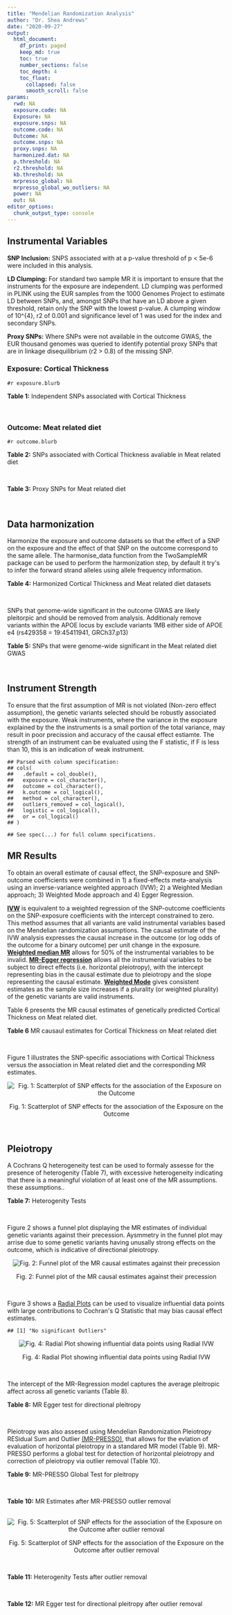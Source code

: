 ```yaml
---
title: "Mendelian Randomization Analysis"
author: "Dr. Shea Andrews"
date: "2020-09-27"
output:
  html_document:
    df_print: paged
    keep_md: true
    toc: true
    number_sections: false
    toc_depth: 4
    toc_float:
      collapsed: false
      smooth_scroll: false
params:
  rwd: NA
  exposure.code: NA
  Exposure: NA
  exposure.snps: NA
  outcome.code: NA
  Outcome: NA
  outcome.snps: NA
  proxy.snps: NA
  harmonized.dat: NA
  p.threshold: NA
  r2.threshold: NA
  kb.threshold: NA
  mrpresso_global: NA
  mrpresso_global_wo_outliers: NA
  power: NA
  out: NA
editor_options:
  chunk_output_type: console
---
```







## Instrumental Variables
**SNP Inclusion:** SNPS associated with at a p-value threshold of p < 5e-6 were included in this analysis.
<br>

**LD Clumping:** For standard two sample MR it is important to ensure that the instruments for the exposure are independent. LD clumping was performed in PLINK using the EUR samples from the 1000 Genomes Project to estimate LD between SNPs, and, amongst SNPs that have an LD above a given threshold, retain only the SNP with the lowest p-value. A clumping window of 10^{4}, r2 of 0.001 and significance level of 1 was used for the index and secondary SNPs.
<br>

**Proxy SNPs:** Where SNPs were not available in the outcome GWAS, the EUR thousand genomes was queried to identify potential proxy SNPs that are in linkage disequilibrium (r2 > 0.8) of the missing SNP.
<br>

### Exposure: Cortical Thickness
`#r exposure.blurb`
<br>

**Table 1:** Independent SNPs associated with Cortical Thickness
<div data-pagedtable="false">
  <script data-pagedtable-source type="application/json">
{"columns":[{"label":["SNP"],"name":[1],"type":["chr"],"align":["left"]},{"label":["CHROM"],"name":[2],"type":["dbl"],"align":["right"]},{"label":["POS"],"name":[3],"type":["dbl"],"align":["right"]},{"label":["REF"],"name":[4],"type":["chr"],"align":["left"]},{"label":["ALT"],"name":[5],"type":["chr"],"align":["left"]},{"label":["AF"],"name":[6],"type":["dbl"],"align":["right"]},{"label":["BETA"],"name":[7],"type":["dbl"],"align":["right"]},{"label":["SE"],"name":[8],"type":["dbl"],"align":["right"]},{"label":["Z"],"name":[9],"type":["dbl"],"align":["right"]},{"label":["P"],"name":[10],"type":["dbl"],"align":["right"]},{"label":["N"],"name":[11],"type":["dbl"],"align":["right"]},{"label":["TRAIT"],"name":[12],"type":["chr"],"align":["left"]}],"data":[{"1":"rs1180331","2":"1","3":"40012184","4":"G","5":"A","6":"0.4610","7":"0.0039","8":"0.0008","9":"4.875000","10":"5.299e-07","11":"32872","12":"Cortical_Thickness"},{"1":"rs556204","2":"1","3":"57595583","4":"G","5":"C","6":"0.1594","7":"-0.0050","8":"0.0010","9":"-5.000000","10":"1.417e-06","11":"32441","12":"Cortical_Thickness"},{"1":"rs2002058","2":"1","3":"58561329","4":"C","5":"T","6":"0.1892","7":"0.0046","8":"0.0010","9":"4.600000","10":"1.289e-06","11":"33089","12":"Cortical_Thickness"},{"1":"rs7549825","2":"1","3":"98554409","4":"A","5":"G","6":"0.3084","7":"0.0040","8":"0.0008","9":"5.000000","10":"2.503e-06","11":"32872","12":"Cortical_Thickness"},{"1":"rs7531555","2":"1","3":"196929310","4":"C","5":"T","6":"0.2386","7":"0.0047","8":"0.0009","9":"5.222222","10":"7.662e-08","11":"32639","12":"Cortical_Thickness"},{"1":"rs6738528","2":"2","3":"27149258","4":"T","5":"A","6":"0.3984","7":"0.0045","8":"0.0008","9":"5.625000","10":"7.324e-09","11":"32872","12":"Cortical_Thickness"},{"1":"rs3770776","2":"2","3":"37150793","4":"A","5":"G","6":"0.4299","7":"0.0039","8":"0.0008","9":"4.875000","10":"3.170e-07","11":"32872","12":"Cortical_Thickness"},{"1":"rs11692435","2":"2","3":"98275354","4":"G","5":"A","6":"0.0910","7":"-0.0091","8":"0.0015","9":"-6.066667","10":"3.179e-10","11":"29128","12":"Cortical_Thickness"},{"1":"rs533577","2":"3","3":"39489651","4":"C","5":"T","6":"0.4935","7":"-0.0050","8":"0.0008","9":"-6.250000","10":"8.426e-11","11":"32872","12":"Cortical_Thickness"},{"1":"rs11708974","2":"3","3":"64395184","4":"C","5":"T","6":"0.4778","7":"0.0035","8":"0.0008","9":"4.375000","10":"4.070e-06","11":"32872","12":"Cortical_Thickness"},{"1":"rs2636563","2":"3","3":"183939044","4":"G","5":"C","6":"0.2416","7":"0.0044","8":"0.0009","9":"4.888889","10":"2.299e-06","11":"31046","12":"Cortical_Thickness"},{"1":"rs10016059","2":"4","3":"2405007","4":"T","5":"C","6":"0.3379","7":"0.0038","8":"0.0008","9":"4.750000","10":"4.994e-06","11":"32441","12":"Cortical_Thickness"},{"1":"rs7657284","2":"4","3":"39688694","4":"A","5":"C","6":"0.2465","7":"0.0044","8":"0.0009","9":"4.888890","10":"2.680e-07","11":"32872","12":"Cortical_Thickness"},{"1":"rs7683042","2":"4","3":"46999235","4":"A","5":"G","6":"0.4028","7":"-0.0036","8":"0.0008","9":"-4.500000","10":"3.852e-06","11":"32872","12":"Cortical_Thickness"},{"1":"rs13107325","2":"4","3":"103188709","4":"C","5":"T","6":"0.0707","7":"-0.0076","8":"0.0015","9":"-5.066667","10":"5.054e-07","11":"32872","12":"Cortical_Thickness"},{"1":"rs35021943","2":"4","3":"121643239","4":"A","5":"C","6":"0.2422","7":"0.0051","8":"0.0009","9":"5.666670","10":"2.979e-09","11":"32872","12":"Cortical_Thickness"},{"1":"rs40565","2":"5","3":"55828636","4":"C","5":"T","6":"0.8108","7":"0.0048","8":"0.0010","9":"4.800000","10":"5.911e-07","11":"32249","12":"Cortical_Thickness"},{"1":"rs2744449","2":"6","3":"52951185","4":"G","5":"C","6":"0.9107","7":"0.0059","8":"0.0013","9":"4.538462","10":"4.452e-06","11":"33281","12":"Cortical_Thickness"},{"1":"rs194833","2":"7","3":"103761274","4":"G","5":"T","6":"0.4771","7":"-0.0035","8":"0.0008","9":"-4.375000","10":"3.614e-06","11":"32486","12":"Cortical_Thickness"},{"1":"rs6961970","2":"7","3":"113901132","4":"C","5":"A","6":"0.2334","7":"0.0041","8":"0.0009","9":"4.555556","10":"2.411e-06","11":"32872","12":"Cortical_Thickness"},{"1":"rs724265","2":"8","3":"8219182","4":"G","5":"A","6":"0.6272","7":"0.0041","8":"0.0008","9":"5.125000","10":"1.012e-07","11":"32872","12":"Cortical_Thickness"},{"1":"rs3200031","2":"8","3":"26227484","4":"C","5":"T","6":"0.0773","7":"0.0071","8":"0.0014","9":"5.071429","10":"5.526e-07","11":"32872","12":"Cortical_Thickness"},{"1":"rs7824177","2":"8","3":"110585288","4":"A","5":"G","6":"0.1616","7":"-0.0059","8":"0.0010","9":"-5.900000","10":"8.922e-09","11":"32872","12":"Cortical_Thickness"},{"1":"rs12543282","2":"8","3":"144627241","4":"C","5":"T","6":"0.2395","7":"0.0043","8":"0.0009","9":"4.777778","10":"4.087e-06","11":"32764","12":"Cortical_Thickness"},{"1":"rs35025323","2":"10","3":"97089991","4":"T","5":"C","6":"0.1210","7":"-0.0054","8":"0.0011","9":"-4.909090","10":"1.762e-06","11":"32872","12":"Cortical_Thickness"},{"1":"rs4296031","2":"11","3":"42540012","4":"G","5":"A","6":"0.8037","7":"-0.0044","8":"0.0010","9":"-4.400000","10":"3.779e-06","11":"32486","12":"Cortical_Thickness"},{"1":"rs7957460","2":"12","3":"32945835","4":"G","5":"A","6":"0.6732","7":"-0.0037","8":"0.0008","9":"-4.625000","10":"2.960e-06","11":"32512","12":"Cortical_Thickness"},{"1":"rs12815451","2":"12","3":"51738706","4":"T","5":"C","6":"0.1519","7":"0.0070","8":"0.0015","9":"4.666670","10":"3.201e-06","11":"20004","12":"Cortical_Thickness"},{"1":"rs1558801","2":"12","3":"109036359","4":"A","5":"C","6":"0.3852","7":"-0.0041","8":"0.0009","9":"-4.555560","10":"2.204e-06","11":"30860","12":"Cortical_Thickness"},{"1":"rs4772440","2":"13","3":"102712476","4":"C","5":"T","6":"0.4224","7":"-0.0036","8":"0.0008","9":"-4.500000","10":"3.102e-06","11":"32872","12":"Cortical_Thickness"},{"1":"rs1742401","2":"16","3":"1971601","4":"G","5":"A","6":"0.3809","7":"-0.0038","8":"0.0008","9":"-4.750000","10":"7.050e-07","11":"32764","12":"Cortical_Thickness"},{"1":"rs734957","2":"17","3":"2612584","4":"G","5":"A","6":"0.2235","7":"0.0066","8":"0.0012","9":"5.500000","10":"6.126e-08","11":"22106","12":"Cortical_Thickness"},{"1":"rs11656696","2":"17","3":"10033679","4":"C","5":"A","6":"0.4288","7":"0.0040","8":"0.0008","9":"5.000000","10":"2.117e-07","11":"32512","12":"Cortical_Thickness"},{"1":"rs7215205","2":"17","3":"29818258","4":"T","5":"C","6":"0.6326","7":"-0.0036","8":"0.0008","9":"-4.500000","10":"3.115e-06","11":"32680","12":"Cortical_Thickness"},{"1":"rs2316766","2":"17","3":"43919068","4":"G","5":"T","6":"0.2098","7":"0.0069","8":"0.0011","9":"6.272727","10":"2.903e-10","11":"26063","12":"Cortical_Thickness"},{"1":"rs117826338","2":"19","3":"5904353","4":"C","5":"T","6":"0.1353","7":"0.0062","8":"0.0012","9":"5.166667","10":"9.902e-08","11":"30012","12":"Cortical_Thickness"},{"1":"rs3816046","2":"19","3":"46118127","4":"C","5":"T","6":"0.3206","7":"-0.0041","8":"0.0008","9":"-5.125000","10":"8.464e-07","11":"30344","12":"Cortical_Thickness"},{"1":"rs5994871","2":"22","3":"22091244","4":"C","5":"T","6":"0.7171","7":"0.0042","8":"0.0009","9":"4.666667","10":"8.821e-07","11":"32872","12":"Cortical_Thickness"},{"1":"rs5756894","2":"22","3":"38450136","4":"C","5":"A","6":"0.6043","7":"0.0035","8":"0.0008","9":"4.375000","10":"4.741e-06","11":"32872","12":"Cortical_Thickness"}],"options":{"columns":{"min":{},"max":[10]},"rows":{"min":[10],"max":[10]},"pages":{}}}
  </script>
</div>
<br>

### Outcome: Meat related diet
`#r outcome.blurb`
<br>

**Table 2:** SNPs associated with Cortical Thickness avaliable in Meat related diet
<div data-pagedtable="false">
  <script data-pagedtable-source type="application/json">
{"columns":[{"label":["SNP"],"name":[1],"type":["chr"],"align":["left"]},{"label":["CHROM"],"name":[2],"type":["dbl"],"align":["right"]},{"label":["POS"],"name":[3],"type":["dbl"],"align":["right"]},{"label":["REF"],"name":[4],"type":["chr"],"align":["left"]},{"label":["ALT"],"name":[5],"type":["chr"],"align":["left"]},{"label":["AF"],"name":[6],"type":["dbl"],"align":["right"]},{"label":["BETA"],"name":[7],"type":["dbl"],"align":["right"]},{"label":["SE"],"name":[8],"type":["dbl"],"align":["right"]},{"label":["Z"],"name":[9],"type":["dbl"],"align":["right"]},{"label":["P"],"name":[10],"type":["dbl"],"align":["right"]},{"label":["N"],"name":[11],"type":["dbl"],"align":["right"]},{"label":["TRAIT"],"name":[12],"type":["chr"],"align":["left"]}],"data":[{"1":"rs1180331","2":"1","3":"40012184","4":"G","5":"A","6":"0.456522","7":"-0.002433520","8":"0.00243852","9":"-0.9979500","10":"0.32000","11":"335576","12":"meat_diet"},{"1":"rs556204","2":"1","3":"57595583","4":"G","5":"C","6":"0.158359","7":"0.003427630","8":"0.00333154","9":"1.0288400","10":"0.30000","11":"335576","12":"meat_diet"},{"1":"rs2002058","2":"1","3":"58561329","4":"C","5":"T","6":"0.190994","7":"-0.003520770","8":"0.00311786","9":"-1.1292300","10":"0.26000","11":"335576","12":"meat_diet"},{"1":"rs7549825","2":"1","3":"98554409","4":"A","5":"G","6":"0.300922","7":"-0.001199310","8":"0.00266839","9":"-0.4494510","10":"0.65000","11":"335576","12":"meat_diet"},{"1":"rs7531555","2":"1","3":"196929310","4":"C","5":"T","6":"0.228971","7":"0.001248070","8":"0.00288796","9":"0.4321630","10":"0.67000","11":"335576","12":"meat_diet"},{"1":"rs6738528","2":"2","3":"27149258","4":"T","5":"A","6":"0.387040","7":"0.001793830","8":"0.00249418","9":"0.7192060","10":"0.47000","11":"335576","12":"meat_diet"},{"1":"rs3770776","2":"2","3":"37150793","4":"A","5":"G","6":"0.420387","7":"-0.004107230","8":"0.00246433","9":"-1.6666700","10":"0.09600","11":"335576","12":"meat_diet"},{"1":"rs11692435","2":"2","3":"98275354","4":"G","5":"A","6":"0.073957","7":"0.009644180","8":"0.00473559","9":"2.0365300","10":"0.04200","11":"335576","12":"meat_diet"},{"1":"rs533577","2":"3","3":"39489651","4":"C","5":"T","6":"0.493743","7":"-0.001383240","8":"0.00243609","9":"-0.5678120","10":"0.57000","11":"335576","12":"meat_diet"},{"1":"rs11708974","2":"3","3":"64395184","4":"C","5":"T","6":"0.489959","7":"-0.001269890","8":"0.00242560","9":"-0.5235360","10":"0.60000","11":"335576","12":"meat_diet"},{"1":"rs2636563","2":"3","3":"183939044","4":"G","5":"C","6":"0.237468","7":"-0.001606270","8":"0.00286268","9":"-0.5611070","10":"0.57000","11":"335576","12":"meat_diet"},{"1":"rs10016059","2":"4","3":"2405007","4":"T","5":"C","6":"0.342224","7":"0.004924670","8":"0.00255627","9":"1.9265100","10":"0.05400","11":"335576","12":"meat_diet"},{"1":"rs7657284","2":"4","3":"39688694","4":"A","5":"C","6":"0.248277","7":"-0.004887810","8":"0.00281826","9":"-1.7343400","10":"0.08300","11":"335576","12":"meat_diet"},{"1":"rs7683042","2":"4","3":"46999235","4":"A","5":"G","6":"0.404275","7":"-0.000649173","8":"0.00248904","9":"-0.2608130","10":"0.79000","11":"335576","12":"meat_diet"},{"1":"rs13107325","2":"4","3":"103188709","4":"C","5":"T","6":"0.074277","7":"0.000632902","8":"0.00463138","9":"0.1366550","10":"0.89000","11":"335576","12":"meat_diet"},{"1":"rs35021943","2":"4","3":"121643239","4":"A","5":"C","6":"0.247090","7":"0.002777480","8":"0.00283569","9":"0.9794720","10":"0.33000","11":"335576","12":"meat_diet"},{"1":"rs40565","2":"5","3":"55828636","4":"C","5":"T","6":"0.821295","7":"0.002294430","8":"0.00316679","9":"0.7245290","10":"0.47000","11":"335576","12":"meat_diet"},{"1":"rs2744449","2":"6","3":"52951185","4":"G","5":"C","6":"0.903878","7":"-0.002066800","8":"0.00412601","9":"-0.5009200","10":"0.62000","11":"335576","12":"meat_diet"},{"1":"rs194833","2":"7","3":"103761274","4":"G","5":"T","6":"0.463962","7":"0.005974260","8":"0.00244016","9":"2.4483100","10":"0.01400","11":"335576","12":"meat_diet"},{"1":"rs6961970","2":"7","3":"113901132","4":"C","5":"A","6":"0.245386","7":"-0.005462250","8":"0.00283778","9":"-1.9248300","10":"0.05400","11":"335576","12":"meat_diet"},{"1":"rs724265","2":"8","3":"8219182","4":"G","5":"A","6":"0.626724","7":"-0.008693470","8":"0.00253935","9":"-3.4235000","10":"0.00062","11":"335576","12":"meat_diet"},{"1":"rs3200031","2":"8","3":"26227484","4":"C","5":"T","6":"0.077205","7":"-0.000264476","8":"0.00456932","9":"-0.0578808","10":"0.95000","11":"335576","12":"meat_diet"},{"1":"rs7824177","2":"8","3":"110585288","4":"A","5":"G","6":"0.159264","7":"0.010262200","8":"0.00332508","9":"3.0863000","10":"0.00200","11":"335576","12":"meat_diet"},{"1":"rs12543282","2":"8","3":"144627241","4":"C","5":"T","6":"0.234153","7":"0.001317130","8":"0.00287873","9":"0.4575390","10":"0.65000","11":"335576","12":"meat_diet"},{"1":"rs35025323","2":"10","3":"97089991","4":"T","5":"C","6":"0.116220","7":"0.000880441","8":"0.00379759","9":"0.2318420","10":"0.82000","11":"335576","12":"meat_diet"},{"1":"rs4296031","2":"11","3":"42540012","4":"G","5":"A","6":"0.821548","7":"-0.002167120","8":"0.00317669","9":"-0.6821940","10":"0.50000","11":"335576","12":"meat_diet"},{"1":"rs7957460","2":"12","3":"32945835","4":"G","5":"A","6":"0.679853","7":"-0.003078000","8":"0.00260108","9":"-1.1833500","10":"0.24000","11":"335576","12":"meat_diet"},{"1":"rs1558801","2":"12","3":"109036359","4":"A","5":"C","6":"0.390250","7":"-0.000731281","8":"0.00251001","9":"-0.2913460","10":"0.77000","11":"335576","12":"meat_diet"},{"1":"rs4772440","2":"13","3":"102712476","4":"C","5":"T","6":"0.413857","7":"0.004203680","8":"0.00250093","9":"1.6808500","10":"0.09300","11":"335576","12":"meat_diet"},{"1":"rs1742401","2":"16","3":"1971601","4":"G","5":"A","6":"0.380152","7":"0.002444300","8":"0.00250270","9":"0.9766650","10":"0.33000","11":"335576","12":"meat_diet"},{"1":"rs7215205","2":"17","3":"29818258","4":"T","5":"C","6":"0.632621","7":"-0.005978320","8":"0.00253973","9":"-2.3539200","10":"0.01900","11":"335576","12":"meat_diet"},{"1":"rs2316766","2":"17","3":"43919068","4":"G","5":"T","6":"0.215442","7":"-0.010810900","8":"0.00298951","9":"-3.6162800","10":"0.00030","11":"335576","12":"meat_diet"},{"1":"rs117826338","2":"19","3":"5904353","4":"C","5":"T","6":"0.135757","7":"0.002093830","8":"0.00354863","9":"0.5900390","10":"0.56000","11":"335576","12":"meat_diet"},{"1":"rs3816046","2":"19","3":"46118127","4":"C","5":"T","6":"0.327330","7":"0.001172200","8":"0.00258785","9":"0.4529630","10":"0.65000","11":"335576","12":"meat_diet"},{"1":"rs5994871","2":"22","3":"22091244","4":"C","5":"T","6":"0.722927","7":"0.005925360","8":"0.00276011","9":"2.1467800","10":"0.03200","11":"335576","12":"meat_diet"},{"1":"rs5756894","2":"22","3":"38450136","4":"C","5":"A","6":"0.604933","7":"0.005032810","8":"0.00249308","9":"2.0187100","10":"0.04400","11":"335576","12":"meat_diet"},{"1":"rs12815451","2":"NA","3":"NA","4":"NA","5":"NA","6":"NA","7":"NA","8":"NA","9":"NA","10":"NA","11":"NA","12":"NA"},{"1":"rs734957","2":"NA","3":"NA","4":"NA","5":"NA","6":"NA","7":"NA","8":"NA","9":"NA","10":"NA","11":"NA","12":"NA"},{"1":"rs11656696","2":"NA","3":"NA","4":"NA","5":"NA","6":"NA","7":"NA","8":"NA","9":"NA","10":"NA","11":"NA","12":"NA"}],"options":{"columns":{"min":{},"max":[10]},"rows":{"min":[10],"max":[10]},"pages":{}}}
  </script>
</div>
<br>

**Table 3:** Proxy SNPs for Meat related diet
<div data-pagedtable="false">
  <script data-pagedtable-source type="application/json">
{"columns":[{"label":["target_snp"],"name":[1],"type":["chr"],"align":["left"]},{"label":["proxy_snp"],"name":[2],"type":["chr"],"align":["left"]},{"label":["ld.r2"],"name":[3],"type":["dbl"],"align":["right"]},{"label":["Dprime"],"name":[4],"type":["dbl"],"align":["right"]},{"label":["PHASE"],"name":[5],"type":["chr"],"align":["left"]},{"label":["X12"],"name":[6],"type":["lgl"],"align":["right"]},{"label":["CHROM"],"name":[7],"type":["dbl"],"align":["right"]},{"label":["POS"],"name":[8],"type":["dbl"],"align":["right"]},{"label":["REF.proxy"],"name":[9],"type":["chr"],"align":["left"]},{"label":["ALT.proxy"],"name":[10],"type":["chr"],"align":["left"]},{"label":["AF"],"name":[11],"type":["dbl"],"align":["right"]},{"label":["BETA"],"name":[12],"type":["dbl"],"align":["right"]},{"label":["SE"],"name":[13],"type":["dbl"],"align":["right"]},{"label":["Z"],"name":[14],"type":["dbl"],"align":["right"]},{"label":["P"],"name":[15],"type":["dbl"],"align":["right"]},{"label":["N"],"name":[16],"type":["dbl"],"align":["right"]},{"label":["TRAIT"],"name":[17],"type":["chr"],"align":["left"]},{"label":["ref"],"name":[18],"type":["chr"],"align":["left"]},{"label":["ref.proxy"],"name":[19],"type":["chr"],"align":["left"]},{"label":["alt"],"name":[20],"type":["chr"],"align":["left"]},{"label":["alt.proxy"],"name":[21],"type":["chr"],"align":["left"]},{"label":["ALT"],"name":[22],"type":["chr"],"align":["left"]},{"label":["REF"],"name":[23],"type":["chr"],"align":["left"]},{"label":["proxy.outcome"],"name":[24],"type":["lgl"],"align":["right"]}],"data":[{"1":"rs11656696","2":"rs28391220","3":"0.943366","4":"0.983262","5":"AA/CC","6":"NA","7":"17","8":"10031823","9":"C","10":"A","11":"0.43544","12":"0.00152831","13":"0.00245839","14":"0.621671","15":"0.53","16":"335576","17":"meat_diet","18":"A","19":"A","20":"C","21":"C","22":"A","23":"C","24":"TRUE"},{"1":"rs12815451","2":"NA","3":"NA","4":"NA","5":"NA","6":"NA","7":"NA","8":"NA","9":"NA","10":"NA","11":"NA","12":"NA","13":"NA","14":"NA","15":"NA","16":"NA","17":"NA","18":"NA","19":"NA","20":"NA","21":"NA","22":"NA","23":"NA","24":"NA"},{"1":"rs734957","2":"NA","3":"NA","4":"NA","5":"NA","6":"NA","7":"NA","8":"NA","9":"NA","10":"NA","11":"NA","12":"NA","13":"NA","14":"NA","15":"NA","16":"NA","17":"NA","18":"NA","19":"NA","20":"NA","21":"NA","22":"NA","23":"NA","24":"NA"}],"options":{"columns":{"min":{},"max":[10]},"rows":{"min":[10],"max":[10]},"pages":{}}}
  </script>
</div>
<br>

## Data harmonization
Harmonize the exposure and outcome datasets so that the effect of a SNP on the exposure and the effect of that SNP on the outcome correspond to the same allele. The harmonise_data function from the TwoSampleMR package can be used to perform the harmonization step, by default it try's to infer the forward strand alleles using allele frequency information.
<br>

**Table 4:** Harmonized Cortical Thickness and Meat related diet datasets
<div data-pagedtable="false">
  <script data-pagedtable-source type="application/json">
{"columns":[{"label":["SNP"],"name":[1],"type":["chr"],"align":["left"]},{"label":["effect_allele.exposure"],"name":[2],"type":["chr"],"align":["left"]},{"label":["other_allele.exposure"],"name":[3],"type":["chr"],"align":["left"]},{"label":["effect_allele.outcome"],"name":[4],"type":["chr"],"align":["left"]},{"label":["other_allele.outcome"],"name":[5],"type":["chr"],"align":["left"]},{"label":["beta.exposure"],"name":[6],"type":["dbl"],"align":["right"]},{"label":["beta.outcome"],"name":[7],"type":["dbl"],"align":["right"]},{"label":["eaf.exposure"],"name":[8],"type":["dbl"],"align":["right"]},{"label":["eaf.outcome"],"name":[9],"type":["dbl"],"align":["right"]},{"label":["remove"],"name":[10],"type":["lgl"],"align":["right"]},{"label":["palindromic"],"name":[11],"type":["lgl"],"align":["right"]},{"label":["ambiguous"],"name":[12],"type":["lgl"],"align":["right"]},{"label":["id.outcome"],"name":[13],"type":["chr"],"align":["left"]},{"label":["chr.outcome"],"name":[14],"type":["dbl"],"align":["right"]},{"label":["pos.outcome"],"name":[15],"type":["dbl"],"align":["right"]},{"label":["se.outcome"],"name":[16],"type":["dbl"],"align":["right"]},{"label":["z.outcome"],"name":[17],"type":["dbl"],"align":["right"]},{"label":["pval.outcome"],"name":[18],"type":["dbl"],"align":["right"]},{"label":["samplesize.outcome"],"name":[19],"type":["dbl"],"align":["right"]},{"label":["outcome"],"name":[20],"type":["chr"],"align":["left"]},{"label":["mr_keep.outcome"],"name":[21],"type":["lgl"],"align":["right"]},{"label":["pval_origin.outcome"],"name":[22],"type":["chr"],"align":["left"]},{"label":["chr.exposure"],"name":[23],"type":["dbl"],"align":["right"]},{"label":["pos.exposure"],"name":[24],"type":["dbl"],"align":["right"]},{"label":["se.exposure"],"name":[25],"type":["dbl"],"align":["right"]},{"label":["z.exposure"],"name":[26],"type":["dbl"],"align":["right"]},{"label":["pval.exposure"],"name":[27],"type":["dbl"],"align":["right"]},{"label":["samplesize.exposure"],"name":[28],"type":["dbl"],"align":["right"]},{"label":["exposure"],"name":[29],"type":["chr"],"align":["left"]},{"label":["mr_keep.exposure"],"name":[30],"type":["lgl"],"align":["right"]},{"label":["pval_origin.exposure"],"name":[31],"type":["chr"],"align":["left"]},{"label":["id.exposure"],"name":[32],"type":["chr"],"align":["left"]},{"label":["action"],"name":[33],"type":["dbl"],"align":["right"]},{"label":["mr_keep"],"name":[34],"type":["lgl"],"align":["right"]},{"label":["pt"],"name":[35],"type":["dbl"],"align":["right"]},{"label":["pleitropy_keep"],"name":[36],"type":["lgl"],"align":["right"]},{"label":["mrpresso_RSSobs"],"name":[37],"type":["dbl"],"align":["right"]},{"label":["mrpresso_pval"],"name":[38],"type":["dbl"],"align":["right"]},{"label":["mrpresso_keep"],"name":[39],"type":["lgl"],"align":["right"]}],"data":[{"1":"rs10016059","2":"C","3":"T","4":"C","5":"T","6":"0.0038","7":"0.004924670","8":"0.3379","9":"0.342224","10":"FALSE","11":"FALSE","12":"FALSE","13":"qTGXQl","14":"4","15":"2405007","16":"0.00255627","17":"1.9265100","18":"0.05400","19":"335576","20":"Niarchou2020meat","21":"TRUE","22":"reported","23":"4","24":"2405007","25":"0.0008","26":"4.750000","27":"4.994e-06","28":"32441","29":"Grasby2020thickness","30":"TRUE","31":"reported","32":"oKAjKq","33":"2","34":"TRUE","35":"5e-06","36":"TRUE","37":"3.611104e-05","38":"0.7030","39":"TRUE"},{"1":"rs11656696","2":"A","3":"C","4":"A","5":"C","6":"0.0040","7":"0.001528310","8":"0.4288","9":"0.435440","10":"FALSE","11":"FALSE","12":"FALSE","13":"qTGXQl","14":"17","15":"10031823","16":"0.00245839","17":"0.6216710","18":"0.53000","19":"335576","20":"Niarchou2020meat","21":"TRUE","22":"reported","23":"17","24":"10033679","25":"0.0008","26":"5.000000","27":"2.117e-07","28":"32512","29":"Grasby2020thickness","30":"TRUE","31":"reported","32":"oKAjKq","33":"2","34":"TRUE","35":"5e-06","36":"TRUE","37":"6.732220e-06","38":"1.0000","39":"TRUE"},{"1":"rs11692435","2":"A","3":"G","4":"A","5":"G","6":"-0.0091","7":"0.009644180","8":"0.0910","9":"0.073957","10":"FALSE","11":"FALSE","12":"FALSE","13":"qTGXQl","14":"2","15":"98275354","16":"0.00473559","17":"2.0365300","18":"0.04200","19":"335576","20":"Niarchou2020meat","21":"TRUE","22":"reported","23":"2","24":"98275354","25":"0.0015","26":"-6.066667","27":"3.179e-10","28":"29128","29":"Grasby2020thickness","30":"TRUE","31":"reported","32":"oKAjKq","33":"2","34":"TRUE","35":"5e-06","36":"TRUE","37":"5.905057e-05","38":"1.0000","39":"TRUE"},{"1":"rs11708974","2":"T","3":"C","4":"T","5":"C","6":"0.0035","7":"-0.001269890","8":"0.4778","9":"0.489959","10":"FALSE","11":"FALSE","12":"FALSE","13":"qTGXQl","14":"3","15":"64395184","16":"0.00242560","17":"-0.5235360","18":"0.60000","19":"335576","20":"Niarchou2020meat","21":"TRUE","22":"reported","23":"3","24":"64395184","25":"0.0008","26":"4.375000","27":"4.070e-06","28":"32872","29":"Grasby2020thickness","30":"TRUE","31":"reported","32":"oKAjKq","33":"2","34":"TRUE","35":"5e-06","36":"TRUE","37":"1.677328e-07","38":"1.0000","39":"TRUE"},{"1":"rs117826338","2":"T","3":"C","4":"T","5":"C","6":"0.0062","7":"0.002093830","8":"0.1353","9":"0.135757","10":"FALSE","11":"FALSE","12":"FALSE","13":"qTGXQl","14":"19","15":"5904353","16":"0.00354863","17":"0.5900390","18":"0.56000","19":"335576","20":"Niarchou2020meat","21":"TRUE","22":"reported","23":"19","24":"5904353","25":"0.0012","26":"5.166667","27":"9.902e-08","28":"30012","29":"Grasby2020thickness","30":"TRUE","31":"reported","32":"oKAjKq","33":"2","34":"TRUE","35":"5e-06","36":"TRUE","37":"1.410233e-05","38":"1.0000","39":"TRUE"},{"1":"rs1180331","2":"A","3":"G","4":"A","5":"G","6":"0.0039","7":"-0.002433520","8":"0.4610","9":"0.456522","10":"FALSE","11":"FALSE","12":"FALSE","13":"qTGXQl","14":"1","15":"40012184","16":"0.00243852","17":"-0.9979500","18":"0.32000","19":"335576","20":"Niarchou2020meat","21":"TRUE","22":"reported","23":"1","24":"40012184","25":"0.0008","26":"4.875000","27":"5.299e-07","28":"32872","29":"Grasby2020thickness","30":"TRUE","31":"reported","32":"oKAjKq","33":"2","34":"TRUE","35":"5e-06","36":"TRUE","37":"2.266805e-06","38":"1.0000","39":"TRUE"},{"1":"rs12543282","2":"T","3":"C","4":"T","5":"C","6":"0.0043","7":"0.001317130","8":"0.2395","9":"0.234153","10":"FALSE","11":"FALSE","12":"FALSE","13":"qTGXQl","14":"8","15":"144627241","16":"0.00287873","17":"0.4575390","18":"0.65000","19":"335576","20":"Niarchou2020meat","21":"TRUE","22":"reported","23":"8","24":"144627241","25":"0.0009","26":"4.777778","27":"4.087e-06","28":"32764","29":"Grasby2020thickness","30":"TRUE","31":"reported","32":"oKAjKq","33":"2","34":"TRUE","35":"5e-06","36":"TRUE","37":"5.968068e-06","38":"1.0000","39":"TRUE"},{"1":"rs13107325","2":"T","3":"C","4":"T","5":"C","6":"-0.0076","7":"0.000632902","8":"0.0707","9":"0.074277","10":"FALSE","11":"FALSE","12":"FALSE","13":"qTGXQl","14":"4","15":"103188709","16":"0.00463138","17":"0.1366550","18":"0.89000","19":"335576","20":"Niarchou2020meat","21":"TRUE","22":"reported","23":"4","24":"103188709","25":"0.0015","26":"-5.066667","27":"5.054e-07","28":"32872","29":"Grasby2020thickness","30":"TRUE","31":"reported","32":"oKAjKq","33":"2","34":"TRUE","35":"5e-06","36":"TRUE","37":"1.668564e-06","38":"1.0000","39":"TRUE"},{"1":"rs1558801","2":"C","3":"A","4":"C","5":"A","6":"-0.0041","7":"-0.000731281","8":"0.3852","9":"0.390250","10":"FALSE","11":"FALSE","12":"FALSE","13":"qTGXQl","14":"12","15":"109036359","16":"0.00251001","17":"-0.2913460","18":"0.77000","19":"335576","20":"Niarchou2020meat","21":"TRUE","22":"reported","23":"12","24":"109036359","25":"0.0009","26":"-4.555560","27":"2.204e-06","28":"30860","29":"Grasby2020thickness","30":"TRUE","31":"reported","32":"oKAjKq","33":"2","34":"TRUE","35":"5e-06","36":"TRUE","37":"3.242115e-06","38":"1.0000","39":"TRUE"},{"1":"rs1742401","2":"A","3":"G","4":"A","5":"G","6":"-0.0038","7":"0.002444300","8":"0.3809","9":"0.380152","10":"FALSE","11":"FALSE","12":"FALSE","13":"qTGXQl","14":"16","15":"1971601","16":"0.00250270","17":"0.9766650","18":"0.33000","19":"335576","20":"Niarchou2020meat","21":"TRUE","22":"reported","23":"16","24":"1971601","25":"0.0008","26":"-4.750000","27":"7.050e-07","28":"32764","29":"Grasby2020thickness","30":"TRUE","31":"reported","32":"oKAjKq","33":"2","34":"TRUE","35":"5e-06","36":"TRUE","37":"2.365366e-06","38":"1.0000","39":"TRUE"},{"1":"rs194833","2":"T","3":"G","4":"T","5":"G","6":"-0.0035","7":"0.005974260","8":"0.4771","9":"0.463962","10":"FALSE","11":"FALSE","12":"FALSE","13":"qTGXQl","14":"7","15":"103761274","16":"0.00244016","17":"2.4483100","18":"0.01400","19":"335576","20":"Niarchou2020meat","21":"TRUE","22":"reported","23":"7","24":"103761274","25":"0.0008","26":"-4.375000","27":"3.614e-06","28":"32486","29":"Grasby2020thickness","30":"TRUE","31":"reported","32":"oKAjKq","33":"2","34":"TRUE","35":"5e-06","36":"TRUE","37":"2.723413e-05","38":"1.0000","39":"TRUE"},{"1":"rs2002058","2":"T","3":"C","4":"T","5":"C","6":"0.0046","7":"-0.003520770","8":"0.1892","9":"0.190994","10":"FALSE","11":"FALSE","12":"FALSE","13":"qTGXQl","14":"1","15":"58561329","16":"0.00311786","17":"-1.1292300","18":"0.26000","19":"335576","20":"Niarchou2020meat","21":"TRUE","22":"reported","23":"1","24":"58561329","25":"0.0010","26":"4.600000","27":"1.289e-06","28":"33089","29":"Grasby2020thickness","30":"TRUE","31":"reported","32":"oKAjKq","33":"2","34":"TRUE","35":"5e-06","36":"TRUE","37":"5.925838e-06","38":"1.0000","39":"TRUE"},{"1":"rs2316766","2":"T","3":"G","4":"T","5":"G","6":"0.0069","7":"-0.010810900","8":"0.2098","9":"0.215442","10":"FALSE","11":"FALSE","12":"FALSE","13":"qTGXQl","14":"17","15":"43919068","16":"0.00298951","17":"-3.6162800","18":"0.00030","19":"335576","20":"Niarchou2020meat","21":"TRUE","22":"reported","23":"17","24":"43919068","25":"0.0011","26":"6.272727","27":"2.903e-10","28":"26063","29":"Grasby2020thickness","30":"TRUE","31":"reported","32":"oKAjKq","33":"2","34":"TRUE","35":"5e-06","36":"TRUE","37":"9.295132e-05","38":"0.0777","39":"TRUE"},{"1":"rs2636563","2":"C","3":"G","4":"C","5":"G","6":"0.0044","7":"-0.001606270","8":"0.2416","9":"0.237468","10":"FALSE","11":"TRUE","12":"FALSE","13":"qTGXQl","14":"3","15":"183939044","16":"0.00286268","17":"-0.5611070","18":"0.57000","19":"335576","20":"Niarchou2020meat","21":"TRUE","22":"reported","23":"3","24":"183939044","25":"0.0009","26":"4.888889","27":"2.299e-06","28":"31046","29":"Grasby2020thickness","30":"TRUE","31":"reported","32":"oKAjKq","33":"2","34":"TRUE","35":"5e-06","36":"TRUE","37":"2.772266e-07","38":"1.0000","39":"TRUE"},{"1":"rs2744449","2":"C","3":"G","4":"C","5":"G","6":"0.0059","7":"-0.002066800","8":"0.9107","9":"0.903878","10":"FALSE","11":"TRUE","12":"FALSE","13":"qTGXQl","14":"6","15":"52951185","16":"0.00412601","17":"-0.5009200","18":"0.62000","19":"335576","20":"Niarchou2020meat","21":"TRUE","22":"reported","23":"6","24":"52951185","25":"0.0013","26":"4.538462","27":"4.452e-06","28":"33281","29":"Grasby2020thickness","30":"TRUE","31":"reported","32":"oKAjKq","33":"2","34":"TRUE","35":"5e-06","36":"TRUE","37":"3.777345e-07","38":"1.0000","39":"TRUE"},{"1":"rs3200031","2":"T","3":"C","4":"T","5":"C","6":"0.0071","7":"-0.000264476","8":"0.0773","9":"0.077205","10":"FALSE","11":"FALSE","12":"FALSE","13":"qTGXQl","14":"8","15":"26227484","16":"0.00456932","17":"-0.0578808","18":"0.95000","19":"335576","20":"Niarchou2020meat","21":"TRUE","22":"reported","23":"8","24":"26227484","25":"0.0014","26":"5.071429","27":"5.526e-07","28":"32872","29":"Grasby2020thickness","30":"TRUE","31":"reported","32":"oKAjKq","33":"2","34":"TRUE","35":"5e-06","36":"TRUE","37":"2.366861e-06","38":"1.0000","39":"TRUE"},{"1":"rs35021943","2":"C","3":"A","4":"C","5":"A","6":"0.0051","7":"0.002777480","8":"0.2422","9":"0.247090","10":"FALSE","11":"FALSE","12":"FALSE","13":"qTGXQl","14":"4","15":"121643239","16":"0.00283569","17":"0.9794720","18":"0.33000","19":"335576","20":"Niarchou2020meat","21":"TRUE","22":"reported","23":"4","24":"121643239","25":"0.0009","26":"5.666670","27":"2.979e-09","28":"32872","29":"Grasby2020thickness","30":"TRUE","31":"reported","32":"oKAjKq","33":"2","34":"TRUE","35":"5e-06","36":"TRUE","37":"1.753759e-05","38":"1.0000","39":"TRUE"},{"1":"rs35025323","2":"C","3":"T","4":"C","5":"T","6":"-0.0054","7":"0.000880441","8":"0.1210","9":"0.116220","10":"FALSE","11":"FALSE","12":"FALSE","13":"qTGXQl","14":"10","15":"97089991","16":"0.00379759","17":"0.2318420","18":"0.82000","19":"335576","20":"Niarchou2020meat","21":"TRUE","22":"reported","23":"10","24":"97089991","25":"0.0011","26":"-4.909090","27":"1.762e-06","28":"32872","29":"Grasby2020thickness","30":"TRUE","31":"reported","32":"oKAjKq","33":"2","34":"TRUE","35":"5e-06","36":"TRUE","37":"2.218079e-07","38":"1.0000","39":"TRUE"},{"1":"rs3770776","2":"G","3":"A","4":"G","5":"A","6":"0.0039","7":"-0.004107230","8":"0.4299","9":"0.420387","10":"FALSE","11":"FALSE","12":"FALSE","13":"qTGXQl","14":"2","15":"37150793","16":"0.00246433","17":"-1.6666700","18":"0.09600","19":"335576","20":"Niarchou2020meat","21":"TRUE","22":"reported","23":"2","24":"37150793","25":"0.0008","26":"4.875000","27":"3.170e-07","28":"32872","29":"Grasby2020thickness","30":"TRUE","31":"reported","32":"oKAjKq","33":"2","34":"TRUE","35":"5e-06","36":"TRUE","37":"1.039449e-05","38":"1.0000","39":"TRUE"},{"1":"rs3816046","2":"T","3":"C","4":"T","5":"C","6":"-0.0041","7":"0.001172200","8":"0.3206","9":"0.327330","10":"FALSE","11":"FALSE","12":"FALSE","13":"qTGXQl","14":"19","15":"46118127","16":"0.00258785","17":"0.4529630","18":"0.65000","19":"335576","20":"Niarchou2020meat","21":"TRUE","22":"reported","23":"19","24":"46118127","25":"0.0008","26":"-5.125000","27":"8.464e-07","28":"30344","29":"Grasby2020thickness","30":"TRUE","31":"reported","32":"oKAjKq","33":"2","34":"TRUE","35":"5e-06","36":"TRUE","37":"2.496215e-08","38":"1.0000","39":"TRUE"},{"1":"rs40565","2":"T","3":"C","4":"T","5":"C","6":"0.0048","7":"0.002294430","8":"0.8108","9":"0.821295","10":"FALSE","11":"FALSE","12":"FALSE","13":"qTGXQl","14":"5","15":"55828636","16":"0.00316679","17":"0.7245290","18":"0.47000","19":"335576","20":"Niarchou2020meat","21":"TRUE","22":"reported","23":"5","24":"55828636","25":"0.0010","26":"4.800000","27":"5.911e-07","28":"32249","29":"Grasby2020thickness","30":"TRUE","31":"reported","32":"oKAjKq","33":"2","34":"TRUE","35":"5e-06","36":"TRUE","37":"1.277130e-05","38":"1.0000","39":"TRUE"},{"1":"rs4296031","2":"A","3":"G","4":"A","5":"G","6":"-0.0044","7":"-0.002167120","8":"0.8037","9":"0.821548","10":"FALSE","11":"FALSE","12":"FALSE","13":"qTGXQl","14":"11","15":"42540012","16":"0.00317669","17":"-0.6821940","18":"0.50000","19":"335576","20":"Niarchou2020meat","21":"TRUE","22":"reported","23":"11","24":"42540012","25":"0.0010","26":"-4.400000","27":"3.779e-06","28":"32486","29":"Grasby2020thickness","30":"TRUE","31":"reported","32":"oKAjKq","33":"2","34":"TRUE","35":"5e-06","36":"TRUE","37":"1.107346e-05","38":"1.0000","39":"TRUE"},{"1":"rs4772440","2":"T","3":"C","4":"T","5":"C","6":"-0.0036","7":"0.004203680","8":"0.4224","9":"0.413857","10":"FALSE","11":"FALSE","12":"FALSE","13":"qTGXQl","14":"13","15":"102712476","16":"0.00250093","17":"1.6808500","18":"0.09300","19":"335576","20":"Niarchou2020meat","21":"TRUE","22":"reported","23":"13","24":"102712476","25":"0.0008","26":"-4.500000","27":"3.102e-06","28":"32872","29":"Grasby2020thickness","30":"TRUE","31":"reported","32":"oKAjKq","33":"2","34":"TRUE","35":"5e-06","36":"TRUE","37":"1.144976e-05","38":"1.0000","39":"TRUE"},{"1":"rs533577","2":"T","3":"C","4":"T","5":"C","6":"-0.0050","7":"-0.001383240","8":"0.4935","9":"0.493743","10":"FALSE","11":"FALSE","12":"FALSE","13":"qTGXQl","14":"3","15":"39489651","16":"0.00243609","17":"-0.5678120","18":"0.57000","19":"335576","20":"Niarchou2020meat","21":"TRUE","22":"reported","23":"3","24":"39489651","25":"0.0008","26":"-6.250000","27":"8.426e-11","28":"32872","29":"Grasby2020thickness","30":"TRUE","31":"reported","32":"oKAjKq","33":"2","34":"TRUE","35":"5e-06","36":"TRUE","37":"7.550611e-06","38":"1.0000","39":"TRUE"},{"1":"rs556204","2":"C","3":"G","4":"C","5":"G","6":"-0.0050","7":"0.003427630","8":"0.1594","9":"0.158359","10":"FALSE","11":"TRUE","12":"FALSE","13":"qTGXQl","14":"1","15":"57595583","16":"0.00333154","17":"1.0288400","18":"0.30000","19":"335576","20":"Niarchou2020meat","21":"TRUE","22":"reported","23":"1","24":"57595583","25":"0.0010","26":"-5.000000","27":"1.417e-06","28":"32441","29":"Grasby2020thickness","30":"TRUE","31":"reported","32":"oKAjKq","33":"2","34":"TRUE","35":"5e-06","36":"TRUE","37":"5.013577e-06","38":"1.0000","39":"TRUE"},{"1":"rs5756894","2":"A","3":"C","4":"A","5":"C","6":"0.0035","7":"0.005032810","8":"0.6043","9":"0.604933","10":"FALSE","11":"FALSE","12":"FALSE","13":"qTGXQl","14":"22","15":"38450136","16":"0.00249308","17":"2.0187100","18":"0.04400","19":"335576","20":"Niarchou2020meat","21":"TRUE","22":"reported","23":"22","24":"38450136","25":"0.0008","26":"4.375000","27":"4.741e-06","28":"32872","29":"Grasby2020thickness","30":"TRUE","31":"reported","32":"oKAjKq","33":"2","34":"TRUE","35":"5e-06","36":"TRUE","37":"3.633740e-05","38":"0.6401","39":"TRUE"},{"1":"rs5994871","2":"T","3":"C","4":"T","5":"C","6":"0.0042","7":"0.005925360","8":"0.7171","9":"0.722927","10":"FALSE","11":"FALSE","12":"FALSE","13":"qTGXQl","14":"22","15":"22091244","16":"0.00276011","17":"2.1467800","18":"0.03200","19":"335576","20":"Niarchou2020meat","21":"TRUE","22":"reported","23":"22","24":"22091244","25":"0.0009","26":"4.666667","27":"8.821e-07","28":"32872","29":"Grasby2020thickness","30":"TRUE","31":"reported","32":"oKAjKq","33":"2","34":"TRUE","35":"5e-06","36":"TRUE","37":"5.103468e-05","38":"0.3700","39":"TRUE"},{"1":"rs6738528","2":"A","3":"T","4":"A","5":"T","6":"0.0045","7":"0.001793830","8":"0.3984","9":"0.387040","10":"FALSE","11":"TRUE","12":"FALSE","13":"qTGXQl","14":"2","15":"27149258","16":"0.00249418","17":"0.7192060","18":"0.47000","19":"335576","20":"Niarchou2020meat","21":"TRUE","22":"reported","23":"2","24":"27149258","25":"0.0008","26":"5.625000","27":"7.324e-09","28":"32872","29":"Grasby2020thickness","30":"TRUE","31":"reported","32":"oKAjKq","33":"2","34":"TRUE","35":"5e-06","36":"TRUE","37":"9.093789e-06","38":"1.0000","39":"TRUE"},{"1":"rs6961970","2":"A","3":"C","4":"A","5":"C","6":"0.0041","7":"-0.005462250","8":"0.2334","9":"0.245386","10":"FALSE","11":"FALSE","12":"FALSE","13":"qTGXQl","14":"7","15":"113901132","16":"0.00283778","17":"-1.9248300","18":"0.05400","19":"335576","20":"Niarchou2020meat","21":"TRUE","22":"reported","23":"7","24":"113901132","25":"0.0009","26":"4.555556","27":"2.411e-06","28":"32872","29":"Grasby2020thickness","30":"TRUE","31":"reported","32":"oKAjKq","33":"2","34":"TRUE","35":"5e-06","36":"TRUE","37":"2.065104e-05","38":"1.0000","39":"TRUE"},{"1":"rs7215205","2":"C","3":"T","4":"C","5":"T","6":"-0.0036","7":"-0.005978320","8":"0.6326","9":"0.632621","10":"FALSE","11":"FALSE","12":"FALSE","13":"qTGXQl","14":"17","15":"29818258","16":"0.00253973","17":"-2.3539200","18":"0.01900","19":"335576","20":"Niarchou2020meat","21":"TRUE","22":"reported","23":"17","24":"29818258","25":"0.0008","26":"-4.500000","27":"3.115e-06","28":"32680","29":"Grasby2020thickness","30":"TRUE","31":"reported","32":"oKAjKq","33":"2","34":"TRUE","35":"5e-06","36":"TRUE","37":"4.930858e-05","38":"0.2146","39":"TRUE"},{"1":"rs724265","2":"A","3":"G","4":"A","5":"G","6":"0.0041","7":"-0.008693470","8":"0.6272","9":"0.626724","10":"FALSE","11":"FALSE","12":"FALSE","13":"qTGXQl","14":"8","15":"8219182","16":"0.00253935","17":"-3.4235000","18":"0.00062","19":"335576","20":"Niarchou2020meat","21":"TRUE","22":"reported","23":"8","24":"8219182","25":"0.0008","26":"5.125000","27":"1.012e-07","28":"32872","29":"Grasby2020thickness","30":"TRUE","31":"reported","32":"oKAjKq","33":"2","34":"TRUE","35":"5e-06","36":"TRUE","37":"6.230035e-05","38":"0.0666","39":"TRUE"},{"1":"rs7531555","2":"T","3":"C","4":"T","5":"C","6":"0.0047","7":"0.001248070","8":"0.2386","9":"0.228971","10":"FALSE","11":"FALSE","12":"FALSE","13":"qTGXQl","14":"1","15":"196929310","16":"0.00288796","17":"0.4321630","18":"0.67000","19":"335576","20":"Niarchou2020meat","21":"TRUE","22":"reported","23":"1","24":"196929310","25":"0.0009","26":"5.222222","27":"7.662e-08","28":"32639","29":"Grasby2020thickness","30":"TRUE","31":"reported","32":"oKAjKq","33":"2","34":"TRUE","35":"5e-06","36":"TRUE","37":"6.176464e-06","38":"1.0000","39":"TRUE"},{"1":"rs7549825","2":"G","3":"A","4":"G","5":"A","6":"0.0040","7":"-0.001199310","8":"0.3084","9":"0.300922","10":"FALSE","11":"FALSE","12":"FALSE","13":"qTGXQl","14":"1","15":"98554409","16":"0.00266839","17":"-0.4494510","18":"0.65000","19":"335576","20":"Niarchou2020meat","21":"TRUE","22":"reported","23":"1","24":"98554409","25":"0.0008","26":"5.000000","27":"2.503e-06","28":"32872","29":"Grasby2020thickness","30":"TRUE","31":"reported","32":"oKAjKq","33":"2","34":"TRUE","35":"5e-06","36":"TRUE","37":"4.441947e-08","38":"1.0000","39":"TRUE"},{"1":"rs7657284","2":"C","3":"A","4":"C","5":"A","6":"0.0044","7":"-0.004887810","8":"0.2465","9":"0.248277","10":"FALSE","11":"FALSE","12":"FALSE","13":"qTGXQl","14":"4","15":"39688694","16":"0.00281826","17":"-1.7343400","18":"0.08300","19":"335576","20":"Niarchou2020meat","21":"TRUE","22":"reported","23":"4","24":"39688694","25":"0.0009","26":"4.888890","27":"2.680e-07","28":"32872","29":"Grasby2020thickness","30":"TRUE","31":"reported","32":"oKAjKq","33":"2","34":"TRUE","35":"5e-06","36":"TRUE","37":"1.517478e-05","38":"1.0000","39":"TRUE"},{"1":"rs7683042","2":"G","3":"A","4":"G","5":"A","6":"-0.0036","7":"-0.000649173","8":"0.4028","9":"0.404275","10":"FALSE","11":"FALSE","12":"FALSE","13":"qTGXQl","14":"4","15":"46999235","16":"0.00248904","17":"-0.2608130","18":"0.79000","19":"335576","20":"Niarchou2020meat","21":"TRUE","22":"reported","23":"4","24":"46999235","25":"0.0008","26":"-4.500000","27":"3.852e-06","28":"32872","29":"Grasby2020thickness","30":"TRUE","31":"reported","32":"oKAjKq","33":"2","34":"TRUE","35":"5e-06","36":"TRUE","37":"2.491236e-06","38":"1.0000","39":"TRUE"},{"1":"rs7824177","2":"G","3":"A","4":"G","5":"A","6":"-0.0059","7":"0.010262200","8":"0.1616","9":"0.159264","10":"FALSE","11":"FALSE","12":"FALSE","13":"qTGXQl","14":"8","15":"110585288","16":"0.00332508","17":"3.0863000","18":"0.00200","19":"335576","20":"Niarchou2020meat","21":"TRUE","22":"reported","23":"8","24":"110585288","25":"0.0010","26":"-5.900000","27":"8.922e-09","28":"32872","29":"Grasby2020thickness","30":"TRUE","31":"reported","32":"oKAjKq","33":"2","34":"TRUE","35":"5e-06","36":"TRUE","37":"8.281432e-05","38":"0.2738","39":"TRUE"},{"1":"rs7957460","2":"A","3":"G","4":"A","5":"G","6":"-0.0037","7":"-0.003078000","8":"0.6732","9":"0.679853","10":"FALSE","11":"FALSE","12":"FALSE","13":"qTGXQl","14":"12","15":"32945835","16":"0.00260108","17":"-1.1833500","18":"0.24000","19":"335576","20":"Niarchou2020meat","21":"TRUE","22":"reported","23":"12","24":"32945835","25":"0.0008","26":"-4.625000","27":"2.960e-06","28":"32512","29":"Grasby2020thickness","30":"TRUE","31":"reported","32":"oKAjKq","33":"2","34":"TRUE","35":"5e-06","36":"TRUE","37":"1.668408e-05","38":"1.0000","39":"TRUE"}],"options":{"columns":{"min":{},"max":[10]},"rows":{"min":[10],"max":[10]},"pages":{}}}
  </script>
</div>
<br>

SNPs that genome-wide significant in the outcome GWAS are likely pleitorpic and should be removed from analysis. Additionaly remove variants within the APOE locus by exclude variants 1MB either side of APOE e4 (rs429358 = 19:45411941, GRCh37.p13)
<br>


**Table 5:** SNPs that were genome-wide significant in the Meat related diet GWAS
<div data-pagedtable="false">
  <script data-pagedtable-source type="application/json">
{"columns":[{"label":["SNP"],"name":[1],"type":["chr"],"align":["left"]},{"label":["chr.outcome"],"name":[2],"type":["dbl"],"align":["right"]},{"label":["pos.outcome"],"name":[3],"type":["dbl"],"align":["right"]},{"label":["pval.exposure"],"name":[4],"type":["dbl"],"align":["right"]},{"label":["pval.outcome"],"name":[5],"type":["dbl"],"align":["right"]}],"data":[],"options":{"columns":{"min":{},"max":[10]},"rows":{"min":[10],"max":[10]},"pages":{}}}
  </script>
</div>
<br>


## Instrument Strength
To ensure that the first assumption of MR is not violated (Non-zero effect assumption), the genetic variants selected should be robustly associated with the exposure. Weak instruments, where the variance in the exposure explained by the the instruments is a small portion of the total variance, may result in poor precission and accuracy of the causal effect estiamte. The strength of an instrument can be evaluated using the F statistic, if F is less than 10, this is an indication of weak instrument.


```
## Parsed with column specification:
## cols(
##   .default = col_double(),
##   exposure = col_character(),
##   outcome = col_character(),
##   k.outcome = col_logical(),
##   method = col_character(),
##   outliers_removed = col_logical(),
##   logistic = col_logical(),
##   or = col_logical()
## )
```

```
## See spec(...) for full column specifications.
```

<div data-pagedtable="false">
  <script data-pagedtable-source type="application/json">
{"columns":[{"label":["outliers_removed"],"name":[1],"type":["lgl"],"align":["right"]},{"label":["pve.exposure"],"name":[2],"type":["dbl"],"align":["right"]},{"label":["F"],"name":[3],"type":["dbl"],"align":["right"]},{"label":["Alpha"],"name":[4],"type":["dbl"],"align":["right"]},{"label":["NCP"],"name":[5],"type":["dbl"],"align":["right"]},{"label":["Power"],"name":[6],"type":["dbl"],"align":["right"]}],"data":[{"1":"FALSE","2":"0.02724309","3":"25.48627","4":"0.05","5":"5.539492","6":"0.6530877"}],"options":{"columns":{"min":{},"max":[10]},"rows":{"min":[10],"max":[10]},"pages":{}}}
  </script>
</div>

##  MR Results
To obtain an overall estimate of causal effect, the SNP-exposure and SNP-outcome coefficients were combined in 1) a fixed-effects meta-analysis using an inverse-variance weighted approach (IVW); 2) a Weighted Median approach; 3) Weighted Mode approach and 4) Egger Regression.


[**IVW**](https://doi.org/10.1002/gepi.21758) is equivalent to a weighted regression of the SNP-outcome coefficients on the SNP-exposure coefficients with the intercept constrained to zero. This method assumes that all variants are valid instrumental variables based on the Mendelian randomization assumptions. The causal estimate of the IVW analysis expresses the causal increase in the outcome (or log odds of the outcome for a binary outcome) per unit change in the exposure. [**Weighted median MR**](https://doi.org/10.1002/gepi.21965) allows for 50% of the instrumental variables to be invalid. [**MR-Egger regression**](https://doi.org/10.1093/ije/dyw220) allows all the instrumental variables to be subject to direct effects (i.e. horizontal pleiotropy), with the intercept representing bias in the causal estimate due to pleiotropy and the slope representing the causal estimate. [**Weighted Mode**](https://doi.org/10.1093/ije/dyx102) gives consistent estimates as the sample size increases if a plurality (or weighted plurality) of the genetic variants are valid instruments.
<br>



Table 6 presents the MR causal estimates of genetically predicted Cortical Thickness on Meat related diet.
<br>

**Table 6** MR causaul estimates for Cortical Thickness on Meat related diet
<div data-pagedtable="false">
  <script data-pagedtable-source type="application/json">
{"columns":[{"label":["id.exposure"],"name":[1],"type":["chr"],"align":["left"]},{"label":["id.outcome"],"name":[2],"type":["chr"],"align":["left"]},{"label":["outcome"],"name":[3],"type":["fctr"],"align":["left"]},{"label":["exposure"],"name":[4],"type":["fctr"],"align":["left"]},{"label":["method"],"name":[5],"type":["fctr"],"align":["left"]},{"label":["nsnp"],"name":[6],"type":["int"],"align":["right"]},{"label":["b"],"name":[7],"type":["dbl"],"align":["right"]},{"label":["se"],"name":[8],"type":["dbl"],"align":["right"]},{"label":["pval"],"name":[9],"type":["dbl"],"align":["right"]}],"data":[{"1":"oKAjKq","2":"qTGXQl","3":"Niarchou2020meat","4":"Grasby2020thickness","5":"Inverse variance weighted (fixed effects)","6":"37","7":"-0.2483921","8":"0.1029293","9":"0.01581187"},{"1":"oKAjKq","2":"qTGXQl","3":"Niarchou2020meat","4":"Grasby2020thickness","5":"Weighted median","6":"37","7":"-0.1172946","8":"0.1689085","9":"0.48741478"},{"1":"oKAjKq","2":"qTGXQl","3":"Niarchou2020meat","4":"Grasby2020thickness","5":"Weighted mode","6":"37","7":"0.1962177","8":"0.3698288","9":"0.59897905"},{"1":"oKAjKq","2":"qTGXQl","3":"Niarchou2020meat","4":"Grasby2020thickness","5":"MR Egger","6":"37","7":"-1.2983655","8":"0.6936089","9":"0.06959641"}],"options":{"columns":{"min":{},"max":[10]},"rows":{"min":[10],"max":[10]},"pages":{}}}
  </script>
</div>
<br>

Figure 1 illustrates the SNP-specific associations with Cortical Thickness versus the association in Meat related diet and the corresponding MR estimates.
<br>

<div class="figure" style="text-align: center">
<img src="/sc/arion/projects/LOAD/shea/Projects/MR_ADPhenome/results/MR_ADbidir/Grasby2020thickness/Niarchou2020meat/Grasby2020thickness_5e-6_Niarchou2020meat_MR_Analaysis_files/figure-html/scatter_plot-1.png" alt="Fig. 1: Scatterplot of SNP effects for the association of the Exposure on the Outcome"  />
<p class="caption">Fig. 1: Scatterplot of SNP effects for the association of the Exposure on the Outcome</p>
</div>
<br>


## Pleiotropy
A Cochrans Q heterogeneity test can be used to formaly assesse for the presence of heterogenity (Table 7), with excessive heterogeneity indicating that there is a meaningful violation of at least one of the MR assumptions.
these assumptions..
<br>

**Table 7:** Heterogenity Tests
<div data-pagedtable="false">
  <script data-pagedtable-source type="application/json">
{"columns":[{"label":["id.exposure"],"name":[1],"type":["chr"],"align":["left"]},{"label":["id.outcome"],"name":[2],"type":["chr"],"align":["left"]},{"label":["outcome"],"name":[3],"type":["fctr"],"align":["left"]},{"label":["exposure"],"name":[4],"type":["fctr"],"align":["left"]},{"label":["method"],"name":[5],"type":["fctr"],"align":["left"]},{"label":["Q"],"name":[6],"type":["dbl"],"align":["right"]},{"label":["Q_df"],"name":[7],"type":["dbl"],"align":["right"]},{"label":["Q_pval"],"name":[8],"type":["dbl"],"align":["right"]}],"data":[{"1":"oKAjKq","2":"qTGXQl","3":"Niarchou2020meat","4":"Grasby2020thickness","5":"MR Egger","6":"74.83137","7":"35","8":"1.027769e-04"},{"1":"oKAjKq","2":"qTGXQl","3":"Niarchou2020meat","4":"Grasby2020thickness","5":"Inverse variance weighted","6":"79.97285","7":"36","8":"3.498425e-05"}],"options":{"columns":{"min":{},"max":[10]},"rows":{"min":[10],"max":[10]},"pages":{}}}
  </script>
</div>
<br>

Figure 2 shows a funnel plot displaying the MR estimates of individual genetic variants against their precession. Aysmmetry in the funnel plot may arrise due to some genetic variants having unusally strong effects on the outcome, which is indicative of directional pleiotropy.
<br>

<div class="figure" style="text-align: center">
<img src="/sc/arion/projects/LOAD/shea/Projects/MR_ADPhenome/results/MR_ADbidir/Grasby2020thickness/Niarchou2020meat/Grasby2020thickness_5e-6_Niarchou2020meat_MR_Analaysis_files/figure-html/funnel_plot-1.png" alt="Fig. 2: Funnel plot of the MR causal estimates against their precession"  />
<p class="caption">Fig. 2: Funnel plot of the MR causal estimates against their precession</p>
</div>
<br>

Figure 3 shows a [Radial Plots](https://github.com/WSpiller/RadialMR) can be used to visualize influential data points with large contributions to Cochran's Q Statistic that may bias causal effect estimates.




```
## [1] "No significant Outliers"
```

<div class="figure" style="text-align: center">
<img src="/sc/arion/projects/LOAD/shea/Projects/MR_ADPhenome/results/MR_ADbidir/Grasby2020thickness/Niarchou2020meat/Grasby2020thickness_5e-6_Niarchou2020meat_MR_Analaysis_files/figure-html/Radial_Plot-1.png" alt="Fig. 4: Radial Plot showing influential data points using Radial IVW"  />
<p class="caption">Fig. 4: Radial Plot showing influential data points using Radial IVW</p>
</div>
<br>

The intercept of the MR-Regression model captures the average pleitropic affect across all genetic variants (Table 8).
<br>

**Table 8:** MR Egger test for directional pleitropy
<div data-pagedtable="false">
  <script data-pagedtable-source type="application/json">
{"columns":[{"label":["id.exposure"],"name":[1],"type":["chr"],"align":["left"]},{"label":["id.outcome"],"name":[2],"type":["chr"],"align":["left"]},{"label":["outcome"],"name":[3],"type":["fctr"],"align":["left"]},{"label":["exposure"],"name":[4],"type":["fctr"],"align":["left"]},{"label":["egger_intercept"],"name":[5],"type":["dbl"],"align":["right"]},{"label":["se"],"name":[6],"type":["dbl"],"align":["right"]},{"label":["pval"],"name":[7],"type":["dbl"],"align":["right"]}],"data":[{"1":"oKAjKq","2":"qTGXQl","3":"Niarchou2020meat","4":"Grasby2020thickness","5":"0.004832654","6":"0.003116374","7":"0.1299628"}],"options":{"columns":{"min":{},"max":[10]},"rows":{"min":[10],"max":[10]},"pages":{}}}
  </script>
</div>
<br>

Pleiotropy was also assesed using Mendelian Randomization Pleiotropy RESidual Sum and Outlier [(MR-PRESSO)](https://doi.org/10.1038/s41588-018-0099-7), that allows for the evlation of evaluation of horizontal pleiotropy in a standared MR model (Table 9). MR-PRESSO performs a global test for detection of horizontal pleiotropy and correction of pleiotropy via outlier removal (Table 10).
<br>

**Table 9:** MR-PRESSO Global Test for pleitropy
<div data-pagedtable="false">
  <script data-pagedtable-source type="application/json">
{"columns":[{"label":["id.exposure"],"name":[1],"type":["chr"],"align":["left"]},{"label":["id.outcome"],"name":[2],"type":["chr"],"align":["left"]},{"label":["outcome"],"name":[3],"type":["chr"],"align":["left"]},{"label":["exposure"],"name":[4],"type":["chr"],"align":["left"]},{"label":["pt"],"name":[5],"type":["dbl"],"align":["right"]},{"label":["outliers_removed"],"name":[6],"type":["lgl"],"align":["right"]},{"label":["n_outliers"],"name":[7],"type":["dbl"],"align":["right"]},{"label":["RSSobs"],"name":[8],"type":["dbl"],"align":["right"]},{"label":["pval"],"name":[9],"type":["chr"],"align":["left"]}],"data":[{"1":"oKAjKq","2":"qTGXQl","3":"Niarchou2020meat","4":"Grasby2020thickness","5":"5e-06","6":"FALSE","7":"0","8":"84.97686","9":"<1e-04"}],"options":{"columns":{"min":{},"max":[10]},"rows":{"min":[10],"max":[10]},"pages":{}}}
  </script>
</div>
<br>


**Table 10:** MR Estimates after MR-PRESSO outlier removal
<div data-pagedtable="false">
  <script data-pagedtable-source type="application/json">
{"columns":[{"label":["id.exposure"],"name":[1],"type":["fctr"],"align":["left"]},{"label":["id.outcome"],"name":[2],"type":["fctr"],"align":["left"]},{"label":["outcome"],"name":[3],"type":["fctr"],"align":["left"]},{"label":["exposure"],"name":[4],"type":["fctr"],"align":["left"]},{"label":["method"],"name":[5],"type":["fctr"],"align":["left"]},{"label":["nsnp"],"name":[6],"type":["lgl"],"align":["right"]},{"label":["b"],"name":[7],"type":["lgl"],"align":["right"]},{"label":["se"],"name":[8],"type":["lgl"],"align":["right"]},{"label":["pval"],"name":[9],"type":["lgl"],"align":["right"]}],"data":[{"1":"oKAjKq","2":"qTGXQl","3":"Niarchou2020meat","4":"Grasby2020thickness","5":"mrpresso","6":"NA","7":"NA","8":"NA","9":"NA"}],"options":{"columns":{"min":{},"max":[10]},"rows":{"min":[10],"max":[10]},"pages":{}}}
  </script>
</div>
<br>

<div class="figure" style="text-align: center">
<img src="/sc/arion/projects/LOAD/shea/Projects/MR_ADPhenome/results/MR_ADbidir/Grasby2020thickness/Niarchou2020meat/Grasby2020thickness_5e-6_Niarchou2020meat_MR_Analaysis_files/figure-html/scatter_plot_outlier-1.png" alt="Fig. 5: Scatterplot of SNP effects for the association of the Exposure on the Outcome after outlier removal"  />
<p class="caption">Fig. 5: Scatterplot of SNP effects for the association of the Exposure on the Outcome after outlier removal</p>
</div>
<br>

**Table 11:** Heterogenity Tests after outlier removal
<div data-pagedtable="false">
  <script data-pagedtable-source type="application/json">
{"columns":[{"label":["id.exposure"],"name":[1],"type":["fctr"],"align":["left"]},{"label":["id.outcome"],"name":[2],"type":["fctr"],"align":["left"]},{"label":["outcome"],"name":[3],"type":["fctr"],"align":["left"]},{"label":["exposure"],"name":[4],"type":["fctr"],"align":["left"]},{"label":["method"],"name":[5],"type":["fctr"],"align":["left"]},{"label":["Q"],"name":[6],"type":["lgl"],"align":["right"]},{"label":["Q_df"],"name":[7],"type":["lgl"],"align":["right"]},{"label":["Q_pval"],"name":[8],"type":["lgl"],"align":["right"]}],"data":[{"1":"oKAjKq","2":"qTGXQl","3":"Niarchou2020meat","4":"Grasby2020thickness","5":"mrpresso","6":"NA","7":"NA","8":"NA"}],"options":{"columns":{"min":{},"max":[10]},"rows":{"min":[10],"max":[10]},"pages":{}}}
  </script>
</div>
<br>

**Table 12:** MR Egger test for directional pleitropy after outlier removal
<div data-pagedtable="false">
  <script data-pagedtable-source type="application/json">
{"columns":[{"label":["id.exposure"],"name":[1],"type":["fctr"],"align":["left"]},{"label":["id.outcome"],"name":[2],"type":["fctr"],"align":["left"]},{"label":["outcome"],"name":[3],"type":["fctr"],"align":["left"]},{"label":["exposure"],"name":[4],"type":["fctr"],"align":["left"]},{"label":["method"],"name":[5],"type":["fctr"],"align":["left"]},{"label":["egger_intercept"],"name":[6],"type":["lgl"],"align":["right"]},{"label":["se"],"name":[7],"type":["lgl"],"align":["right"]},{"label":["pval"],"name":[8],"type":["lgl"],"align":["right"]}],"data":[{"1":"oKAjKq","2":"qTGXQl","3":"Niarchou2020meat","4":"Grasby2020thickness","5":"mrpresso","6":"NA","7":"NA","8":"NA"}],"options":{"columns":{"min":{},"max":[10]},"rows":{"min":[10],"max":[10]},"pages":{}}}
  </script>
</div>
<br>
